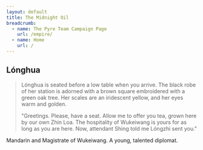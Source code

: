 ```yaml
---
layout: default
title: The Midnight Oil
breadcrumb:
  - name: The Pyre Team Campaign Page
    url: /empire/
  - name: Home
    url: /
---
```

## Lónghua

> Lónghua is seated before a low table when you arrive. The black robe of her station is adorned with a brown square embroidered with a green oak tree. Her scales are an iridescent yellow, and her eyes warm and golden.
>  
> "Greetings. Please, have a seat. Allow me to offer you tea, grown here by our own Zhin Loa. The hospitality of Wukeiwang is yours for as long as you are here. Now, attendant Shing told me Lóngzhi sent you."

Mandarin and Magistrate of Wukeiwang. A young, talented diplomat.
